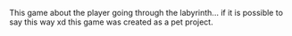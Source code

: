 This game about the player going through the labyrinth... if it is possible to say this way xd
this game was created as a pet project.
